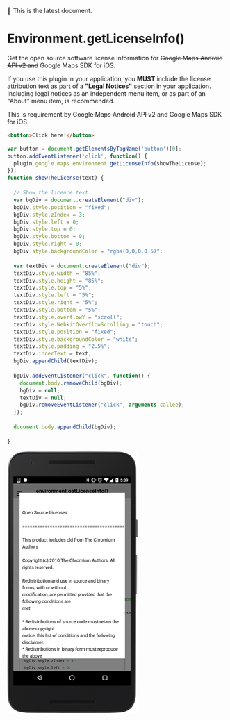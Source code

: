 :green_heart: This is the latest document.

# Environment.getLicenseInfo()

Get the open source software license information for ~~Google Maps Android API v2 and~~ Google Maps SDK for iOS.

If you use this plugin in your application, you **MUST** include the license attribution text as part of a **"Legal Notices"** section in your application.
Including legal notices as an independent menu item, or as part of an "About" menu item, is recommended.

This is requirement by ~~Google Maps Android API v2 and~~ Google Maps SDK for iOS.

```html
<button>Click here!</button>
```

```js
var button = document.getElementsByTagName('button')[0];
button.addEventListener('click', function() {
  plugin.google.maps.environment.getLicenseInfo(showTheLicense);
});
function showTheLicense(text) {

  // Show the licence text
  var bgDiv = document.createElement("div");
  bgDiv.style.position = "fixed";
  bgDiv.style.zIndex = 3;
  bgDiv.style.left = 0;
  bgDiv.style.top = 0;
  bgDiv.style.bottom = 0;
  bgDiv.style.right = 0;
  bgDiv.style.backgroundColor = "rgba(0,0,0,0.5)";

  var textDiv = document.createElement("div");
  textDiv.style.width = "85%";
  textDiv.style.height = "85%";
  textDiv.style.top = "5%";
  textDiv.style.left = "5%";
  textDiv.style.right = "5%";
  textDiv.style.bottom = "5%";
  textDiv.style.overflowY = "scroll";
  textDiv.style.WebkitOverflowScrolling = "touch";
  textDiv.style.position = "fixed";
  textDiv.style.backgroundColor = "white";
  textDiv.style.padding = "2.5%";
  textDiv.innerText = text;
  bgDiv.appendChild(textDiv);

  bgDiv.addEventListener("click", function() {
    document.body.removeChild(bgDiv);
    bgDiv = null;
    textDiv = null;
    bgDiv.removeEventListener("click", arguments.callee);
  });

  document.body.appendChild(bgDiv);

}
```

![](image.png)
